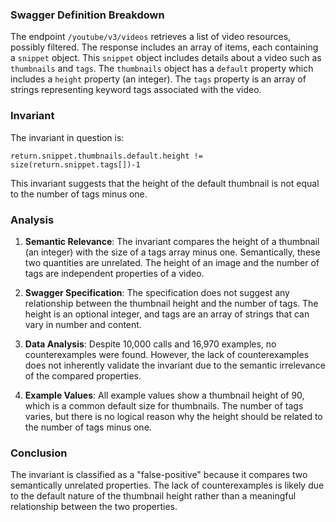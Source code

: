 ### Swagger Definition Breakdown
The endpoint `/youtube/v3/videos` retrieves a list of video resources, possibly filtered. The response includes an array of items, each containing a `snippet` object. This `snippet` object includes details about a video such as `thumbnails` and `tags`. The `thumbnails` object has a `default` property which includes a `height` property (an integer). The `tags` property is an array of strings representing keyword tags associated with the video.

### Invariant
The invariant in question is:

`return.snippet.thumbnails.default.height != size(return.snippet.tags[])-1`

This invariant suggests that the height of the default thumbnail is not equal to the number of tags minus one.

### Analysis
1. **Semantic Relevance**: The invariant compares the height of a thumbnail (an integer) with the size of a tags array minus one. Semantically, these two quantities are unrelated. The height of an image and the number of tags are independent properties of a video.

2. **Swagger Specification**: The specification does not suggest any relationship between the thumbnail height and the number of tags. The height is an optional integer, and tags are an array of strings that can vary in number and content.

3. **Data Analysis**: Despite 10,000 calls and 16,970 examples, no counterexamples were found. However, the lack of counterexamples does not inherently validate the invariant due to the semantic irrelevance of the compared properties.

4. **Example Values**: All example values show a thumbnail height of 90, which is a common default size for thumbnails. The number of tags varies, but there is no logical reason why the height should be related to the number of tags minus one.

### Conclusion
The invariant is classified as a "false-positive" because it compares two semantically unrelated properties. The lack of counterexamples is likely due to the default nature of the thumbnail height rather than a meaningful relationship between the two properties.
